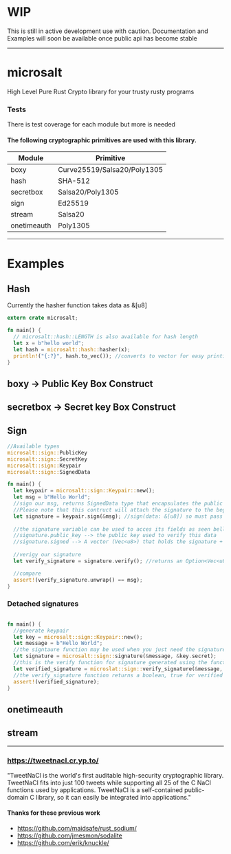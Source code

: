 # WIP 
This is still in active development use with caution. Documentation and Examples will soon be available once public api has become stable 

***

# microsalt
High Level Pure Rust Crypto library for your trusty rusty programs

### Tests
There is test coverage for each module but more is needed 

#### The following cryptographic primitives are used with this library.

|  Module       | Primitive                   |
| ------------- | ----------------------------|
| boxy          | Curve25519/Salsa20/Poly1305 |
| hash          | SHA-512                     |
| secretbox     | Salsa20/Poly1305            |
| sign          | Ed25519                     |
| stream        | Salsa20                     |
| onetimeauth   | Poly1305                    |
***

# Examples
## Hash 
Currently the hasher function takes data as &[u8] 
```rust
extern crate microsalt;

fn main() {
  // microsalt::hash::LENGTH is also available for hash length 
  let x = b"hello world";
  let hash = microsalt::hash::hasher(x);
  println!("{:?}", hash.to_vec()); //converts to vector for easy printing   
}
```

## boxy -> Public Key Box Construct

## secretbox -> Secret key Box Construct

## Sign
```rust
//Available types
microsalt::sign::PublicKey 
microsalt::sign::SecretKey 
microsalt::sign::Keypair
microsalt::sign::SignedData

fn main() {
  let keypair = microsalt::sign::Keypair::new();
  let msg = b"Hello World";
  //sign our msg, returns SignedData type that encapsulates the public key and signed data
  //Please note that this contruct will attach the signature to the begining of the given data
  let signature = keypair.sign(&msg); //sign(data: &[u8]) so must pass data as [u8]
  
  //the signature variable can be used to acces its fields as seen bellow
  //signature.public_key --> the public key used to verify this data
  //signature.signed --> A vector (Vec<u8>) that holds the signature + data
  
  //verigy our signature
  let verify_signature = signature.verify(); //returns an Option<Vec<u8>> so can be Some() or None

  //compare
  assert!(verify_signature.unwrap() == msg);
}
```
### Detached signatures
```rust

fn main() {
  //generate keypair
  let key = microsalt::sign::Keypair::new();
  let message = b"Hello World";
  //the signtaure function may be used when you just need the signature
  let signature = microsalt::sign::signature(&message, &key.secret);
  //this is the verify function for signature generated using the function above
  let verified_signature = microslat::sign::verify_signature(&message, &signature, &key.public);
  //the verify_signature function returns a boolean, true for verified and false for not
  assert!(verified_signature);  
}
```

## onetimeauth

## stream
***

### https://tweetnacl.cr.yp.to/
"TweetNaCl is the world's first auditable high-security cryptographic library. TweetNaCl fits into just 100 tweets while supporting all 25 of the C NaCl functions used by applications. TweetNaCl is a self-contained public-domain C library, so it can easily be integrated into applications."

#### Thanks for these previous work
* https://github.com/maidsafe/rust_sodium/
* https://github.com/jmesmon/sodalite
* https://github.com/erik/knuckle/

